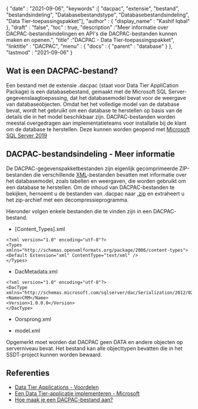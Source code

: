 {
  "date" : "2021-09-06",
  "keywords" :[ "dacpac", "extensie", "bestand", "bestandsindeling", "Databasebestandstype", "Databasebestandsindeling", "Data Tier-toepassingspakket"],
  "author" : {
    "display_name" : "Kashif Iqbal"
},
  "draft" : "false",
  "toc" : true,
  "description" :"Meer informatie over DACPAC-bestandsindelingen en API's die DACPAC-bestanden kunnen maken en openen.",
  "title" :"DACPAC - Data Tier-toepassingspakket",
  "linktitle" : "DACPAC",
  "menu" : {
    "docs" : {
      "parent" : "database"
}
},
  "lastmod" : "2021-09-06"
}

## Wat is een DACPAC-bestand?

Een bestand met de extensie .dacpac (staat voor Data Tier AppliCation Package) is een databasebestand, gemaakt met de Microsoft SQL Server-gegevenslaagtoepassing, dat het databasemodel bevat voor de weergave van databaseobjecten. Omdat het het volledige model van de database bevat, wordt het gebruikt om een database te herstellen op basis van de details die in het model beschikbaar zijn. DACPAC-bestanden worden meestal overgedragen aan implementatieteams voor installatie bij de klant om de database te herstellen. Deze kunnen worden geopend met
[Microsoft SQL Server 2019](https://www.microsoft.com/en-us/sql-server/sql-server-2019)

## DACPAC-bestandsindeling - Meer informatie

De DACPAC-gegevenspakketbestanden zijn eigenlijk gecomprimeerde ZIP-bestanden die verschillende [XML](/nl/web/xml/)-bestanden bevatten met informatie over het databasemodel, zoals tabellen en weergaven, die worden gebruikt om een database te herstellen. Om de inhoud van DACPAC-bestanden te bekijken, hernoemt u de bestanden van .dacpac naar [.zip](/nl/compression/zip/) en extraheert u het zip-archief met een decompressieprogramma.

Hieronder volgen enkele bestanden die te vinden zijn in een DACPAC-bestand.

* [Content_Types].xml
```
<?xml version="1.0" encoding="utf-8"?>
<Types
xmlns="http://schemas.openxmlformats.org/package/2006/content-types">
<Default Extension="xml" ContentType="text/xml" />
</Types>
```
* DacMetadata.xml

```
<?xml version="1.0" encoding="utf-8"?>
<DacType xmlns="http://schemas.microsoft.com/sqlserver/dac/Serialization/2012/02">
<Name>CRM</Name>
<Version>1.0.0.0</Version>
</DacType>
```
* Oorsprong.xml

* model.xml

Opgemerkt moet worden dat DACPAC geen DATA en andere objecten op serverniveau bevat. Het bestand kan alle objecttypen bevatten die in het SSDT-project kunnen worden bewaard.

## Referenties

* [Data Tier Applications - Voordelen](https://learn.microsoft.com/en-us/sql/relational-databases/data-tier-applications/data-tier-applications)
* [Een Data Tier-applicatie implementeren - Microsoft](https://learn.microsoft.com/en-us/sql/relational-databases/data-tier-applications/deploy-a-data-tier-application)
* [Hoe maak je een DACPAC-bestand aan?](https://azureplayer.net/2018/10/how-to-create-dacpac-file/)

